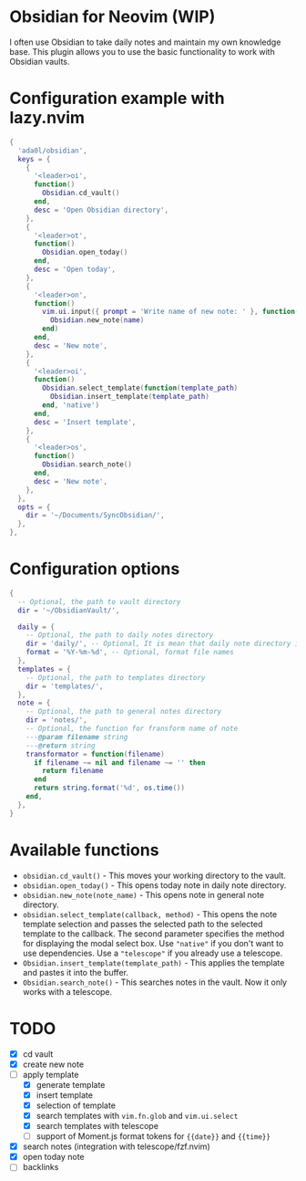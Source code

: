 Obsidian for Neovim (WIP)
=============

I often use Obsidian to take daily notes and maintain my own knowledge base. This plugin allows you to use the basic functionality to work with Obsidian vaults.

# Configuration example with lazy.nvim

```lua
{
  'ada0l/obsidian',
  keys = {
    {
      '<leader>oi',
      function()
        Obsidian.cd_vault()
      end,
      desc = 'Open Obsidian directory',
    },
    {
      '<leader>ot',
      function()
        Obsidian.open_today()
      end,
      desc = 'Open today',
    },
    {
      '<leader>on',
      function()
        vim.ui.input({ prompt = 'Write name of new note: ' }, function(name)
          Obsidian.new_note(name)
        end)
      end,
      desc = 'New note',
    },
    {
      '<leader>oi',
      function()
        Obsidian.select_template(function(template_path)
          Obsidian.insert_template(template_path)
        end, 'native')
      end,
      desc = 'Insert template',
    },
    {
      '<leader>os',
      function()
        Obsidian.search_note()
      end,
      desc = 'New note',
    },
  },
  opts = {
    dir = '~/Documents/SyncObsidian/',
  },
},
```

# Configuration options

```lua
{
  -- Optional, the path to vault directory
  dir = '~/ObsidianVault/',

  daily = {
    -- Optional, the path to daily notes directory
    dir = 'daily/', -- Optional, It is mean that daily note directory is ~/ObsidianVault/daily/
    format = '%Y-%m-%d', -- Optional, format file names
  },
  templates = {
    -- Optional, the path to templates directory
    dir = 'templates/',
  },
  note = {
    -- Optional, the path to general notes directory
    dir = 'notes/',
    -- Optional, the function for fransform name of note
    ---@param filename string
    ---@return string
    transformator = function(filename)
      if filename ~= nil and filename ~= '' then
        return filename
      end
      return string.format('%d', os.time())
    end,
  },
}
```

# Available functions

- ```obsidian.cd_vault()``` - This moves your working directory to the vault.
- ```obsidian.open_today()``` - This opens today note in daily note directory.
- ```obsidian.new_note(note_name)``` - This opens note in general note directory.
- ```obsidian.select_template(callback, method)``` - This opens the note template selection and passes the selected path to the selected template to the callback. The second parameter specifies the method for displaying the modal select box. Use ```"native"``` if you don't want to use dependencies. Use a ```"telescope"``` if you already use a telescope.
- ```Obsidian.insert_template(template_path)``` - This applies the template and pastes it into the buffer.
- ```Obsidian.search_note()``` - This searches notes in the vault. Now it only works with a telescope.

# TODO
- [x] cd vault
- [x] create new note
- [ ] apply template
    - [x] generate template
    - [x] insert template
    - [x] selection of template
    - [x] search templates with ```vim.fn.glob``` and ```vim.ui.select```
    - [x] search templates with telescope
    - [ ] support of Moment.js format tokens for ```{{date}}``` and ```{{time}}```
- [x] search notes (integration with telescope/fzf.nvim)
- [x] open today note
- [ ] backlinks
